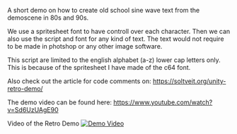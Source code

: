 A short demo on how to create old school sine wave text from the demoscene in 80s and 90s.

We use a spritesheet font to have controll over each character. Then we can also use the script and font for any kind of text. The text would not require to be made in photshop or any other image software.

This script are limited to the english alphabet (a-z) lower cap letters only. This is because of the spritesheet I have made of the c64 font.

Also check out the article for code comments on: https://soltveit.org/unity-retro-demo/

The demo video can be found here: https://www.youtube.com/watch?v=Sd6UzUAgE90



Video of the Retro Demo
[![Demo Video](http://corenety.com/games/retrodemo.png)](https://www.youtube.com/watch?v=Sd6UzUAgE90)

